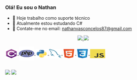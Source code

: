 ### Olá! Eu sou o Nathan

- 🔭 Hoje trabalho como suporte técnico
- 🌱 Atualmente estou estudando C#
- 💬 Contate-me no email: nathanvasconcelos87@gmail.com

<div align="center">
  <a href="https://github.com/Nathan-Vasconcelos">
  <img height="180em" src="https://github-readme-stats.vercel.app/api?username=Nathan-Vasconcelos&show_icons=true&theme=dark&include_all_commits=true&count_private=true"/>
  <img height="180em" src="https://github-readme-stats.vercel.app/api/top-langs/?username=Nathan-Vasconcelos&layout=compact&langs_count=7&theme=dark"/>
</div>
  
  <div style="display: inline_block"><br>
   <img align="center" alt="Rafa-Python" height="30" width="40" src="https://raw.githubusercontent.com/devicons/devicon/master/icons/csharp/csharp-original.svg">
   <img align="center" alt="Rafa-Python" height="45" width="50" src="https://raw.githubusercontent.com/devicons/devicon/master/icons/php/php-original.svg">
   <img align="center" alt="Rafa-Python" height="30" width="40" src="https://raw.githubusercontent.com/devicons/devicon/master/icons/python/python-original.svg">
   <img align="center" alt="Rafa-Python" height="30" width="40" src="https://raw.githubusercontent.com/devicons/devicon/master/icons/mysql/mysql-original.svg">
  <img align="center" alt="Rafa-HTML" height="30" width="40" src="https://raw.githubusercontent.com/devicons/devicon/master/icons/html5/html5-original.svg">
  <img align="center" alt="Rafa-CSS" height="30" width="40" src="https://raw.githubusercontent.com/devicons/devicon/master/icons/css3/css3-original.svg">
  <img align="center" alt="Rafa-JavaScript" height="30" width="50" src="https://raw.githubusercontent.com/devicons/devicon/master/icons/javascript/javascript-original.svg">
</div>
  
  ##
  
  <div>
   <a href="https://www.linkedin.com/in/nathan-vasconcelos-085098230/" target="_blank"><img src="https://img.shields.io/badge/-LinkedIn-%230077B5?style=for-the-badge&logo=linkedin&logoColor=white" target="_blank"></a>
    <a href="https://www.youtube.com/channel/UCgcBz_bhODUGD55gCZxpl-g" target="_blank"><img src="https://img.shields.io/badge/-youtube-%23E4405F?style=for-the-badge&logo=youtube&logoColor=white" target="_blank"></a>
</div>
